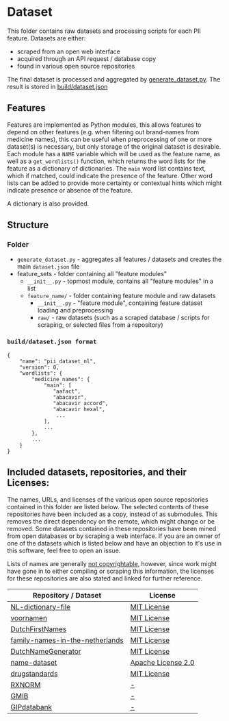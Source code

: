 # <a name="title">Dataset</a>
This folder contains raw datasets and processing scripts for each PII feature. Datasets are either:

- scraped from an open web interface
- acquired through an API request / database copy
- found in various open source repositories

The final dataset is processed and aggregated by [generate_dataset.py](generate_dataset.py). The result is stored in
[build/dataset.json](build/dataset.json)

## <a name="features">Features</a>
Features are implemented as Python modules, this allows features to depend on other features (e.g. when filtering out
brand-names from medicine names), this can be useful when preprocessing of one or more dataset(s) is necessary, but only
storage of the original dataset is desirable. Each module has a `NAME` variable which will be used as the feature name,
as well as a `get_wordlists()` function, which returns the word lists for the feature as a dictionary of dictionaries.
The `main` word list contains text, which if matched, could indicate the presence of the feature. Other word lists can
be added to provide more certainty or contextual hints which might indicate presence or absence of the feature.

A dictionary is also provided.

## <a name="structure">Structure</a>

### <a name="structure_folder">Folder</a>
- `generate_dataset.py` - aggregates all features / datasets and creates the main `dataset.json` file
- feature_sets - folder containing all "feature modules"
    - `__init__.py` - topmost module, contains all "feature modules" in a list
    - `feature_name/` - folder containing feature module and raw datasets
        - `__init__.py` - "feature module", containing feature dataset loading and preprocessing
        - `raw/` - raw datasets (such as a scraped database / scripts for scraping, or selected files from a repository)

### <a name="structure_dataset">`build/dataset.json format`</a>
```
{
    "name": "pii_dataset_nl",
    "version": 0, 
    "wordlists": {
        "medicine_names": {
            "main": [
               "aafact",
               "abacavir",
               "abacavir accord",
               "abacavir hexal",
                ...
            ],
            ...
        },
        ...
    }
}
```

## <a name="datasets_raw">Included datasets, repositories, and their Licenses:</a>
The names, URLs, and licenses of the various open source repositories contained in this folder are listed below. The
selected contents of these repositories have been included as a copy, instead of as submodules. This removes the direct 
dependency on the remote, which might change or be removed. Some datasets contained in these repositories have been 
mined from open databases or by scraping a web interface. If you are an owner of one of the datasets which is listed 
below and have an objection to it's use in this software, feel free to open an issue.

Lists of names are generally [not
copyrightable](https://www.justia.com/intellectual-property/copyright/lists-directories-and-databases/), however, since
work might have gone in to either compiling or scraping this information, the licenses for these repositories are also 
stated and linked for further reference.


|   Repository / Dataset   |	License   |
|--------------------------|--------------|
|[NL-dictionary-file](https://github.com/Speedbuilder/NL-dictionary-file) | [MIT License](https://github.com/Speedbuilder/NL-dictionary-file/blob/master/LICENSE)|
|[voornamen](https://github.com/reithose/voornamen) | [MIT License](https://github.com/reithose/voornamen/blob/master/LICENSE) |
|[DutchFirstNames](https://github.com/Josha91/DutchFirstNames) | [MIT License](https://github.com/Josha91/DutchFirstNames/blob/master/LICENSE) |
|[family-names-in-the-netherlands](https://github.com/digitalheir/family-names-in-the-netherlands/) | [MIT License](https://github.com/digitalheir/family-names-in-the-netherlands/blob/master/LICENSE.txt)|
|[DutchNameGenerator](https://github.com/MagicMau/DutchNameGenerator) | [MIT License](https://github.com/MagicMau/DutchNameGenerator/blob/master/LICENSE) |
|[name-dataset](https://github.com/philipperemy/name-dataset)| [Apache License 2.0](https://github.com/philipperemy/name-dataset/blob/master/LICENSE) |
|[drugstandards](https://github.com/mlbernauer/drugstandards) | [MIT License](https://github.com/mlbernauer/drugstandards/blob/master/LICENSE.txt) |
|[RXNORM](https://www.nlm.nih.gov/research/umls/rxnorm/docs/rxnormfiles.html)| [-](https://www.nlm.nih.gov/copyright.html) |
|[GMIB](https://www.geneesmiddeleninformatiebank.nl/)| [-](https://www.geneesmiddeleninformatiebank.nl/nl/) |
|[GIPdatabank](https://www.gipdatabank.nl/)| [-](https://www.gipdatabank.nl/servicepagina/open-data) |